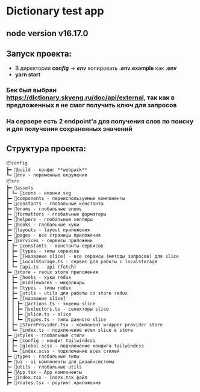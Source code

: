 # Dictionary test app

## node version v16.17.0

## Запуск проекта:

- В директории **_config_** -> **_env_** копировать **.env.example** как **.env**
- **yarn start**

### Бек был выбран **https://dictionary.skyeng.ru/doc/api/external**, так как в предложенных я не смог получить ключ для запросов

### На сервере есть 2 endpoint'a для получения слов по поиску и для получения сохраненных значений

## Структура проекта:

```
📦config
┣━ 📂build - конфиг **webpack**
┗━ 📂env - переменные окружения
📦src
┣━ 📂assets
┃ ┗━ 📂icons - иконки svg
┣━ 📂components - переиспользуемые компоненты
┣━ 📂constants - глобальные константы
┣━ 📂enums - глобальные еnums
┣━ 📂formatters - глобальные форматеры
┣━ 📂helpers - глобальные хелперы
┣━ 📂hooks - глобальные хуки
┣━ 📂layouts - layout приложения
┣━ 📂pages - все страницы приложения
┣━ 📂services - сервисы приложени
┃ ┣━ 📂constants - константы сервисов
┃ ┣━ 📂types - типы сервисов
┃ ┣━ 📂[название slice] - все сервисы (методы запросов) для slice
┃ ┣━ 📜LocalStorage.ts - сервис для работы с localstorage
┃ ┗━ 📜api.ts - api (fetch)
┣━ 📂store - redux store приложения
┃ ┣━ 📂hooks - хуки redux
┃ ┣━ 📂middlewares - мидолвары
┃ ┣━ 📂types - типы redux
┃ ┣━ 📂utils - utils для работы со store redux
┃ ┣━ 📂[название slice]
┃ ┃ ┣━ 📜actions.ts - экшены slice
┃ ┃ ┣━ 📜selectors.ts - селекторы slice
┃ ┃ ┣━ 📜slice.ts - slice
┃ ┃ ┗━ 📜types.ts - типы данного slice
┃ ┣━ 📜StoreProvider.tsx - компонент wrapper provider store
┃ ┗━ 📜index.ts - подключение всех slice в store
┣━ 📂styles - глобальные стили
┃ ┣━ 📂config - конфиг tailwindcss
┃ ┣━ 📜global.scss - подключение конфига tailwindcss
┃ ┗━ 📜index.scss - подключение всех стилей
┣━ 📂types - глобальные типы
┣━ 📂ui - ui компоненты для дизайнсистемы
┣━ 📂utils - глобальные utils
┣━ 📜App.tsx - App компоненты
┣━ 📜index.tsx - index.tsx файл
┣━ 📜routes.tsx - роутинг приложения
```
